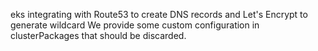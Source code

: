 eks integrating with Route53 to create DNS records and Let's Encrypt to generate wildcard
We provide some custom configuration in clusterPackages that should be discarded.
